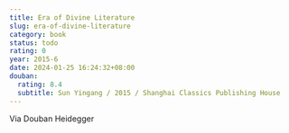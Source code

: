 ```yaml
---
title: Era of Divine Literature
slug: era-of-divine-literature
category: book
status: todo
rating: 0
year: 2015-6
date: 2024-01-25 16:24:32+08:00
douban:
  rating: 8.4
  subtitle: Sun Yingang / 2015 / Shanghai Classics Publishing House
---
```


Via Douban Heidegger

